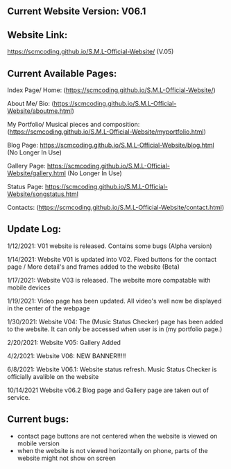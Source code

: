 Current Website Version: V06.1
-----------------------------------------------------------------------------------------------------------------------------------------------------------------------------


Website Link:
------------------------------------------------------------------------------------------------------------------------------------------------------------------------------
https://scmcoding.github.io/S.M.L-Official-Website/ (V.05)




Current Available Pages:
------------------------------------------------------------------------------------------------------------------------------------------------------------------------------
Index Page/ Home: (https://scmcoding.github.io/S.M.L-Official-Website/)

About Me/ Bio: (https://scmcoding.github.io/S.M.L-Official-Website/aboutme.html)

My Portfolio/ Musical pieces and composition: (https://scmcoding.github.io/S.M.L-Official-Website/myportfolio.html)

Blog Page: https://scmcoding.github.io/S.M.L-Official-Website/blog.html (No Longer In Use)

Gallery Page: https://scmcoding.github.io/S.M.L-Official-Website/gallery.html (No Longer In Use)

Status Page: https://scmcoding.github.io/S.M.L-Official-Website/songstatus.html

Contacts: (https://scmcoding.github.io/S.M.L-Official-Website/contact.html)





Update Log:
------------------------------------------------------------------------------------------------------------------------------------------------------------------------------

1/12/2021: V01 website is released. Contains some bugs (Alpha version)

1/14/2021: Website V01 is updated into V02. Fixed buttons for the contact page / More detail's and frames added to the website (Beta)

1/17/2021: Website V03 is released. The website more compatable with mobile devices

1/19/2021: Video page has been updated. All video's well now be displayed in the center of the webpage

1/30/2021: Website V04: The (Music Status Checker) page has been added to the website. It can only be accessed when user is in (my portfolio page.) 

2/20/2021: Website V05: Gallery Added

4/2/2021: Website V06: NEW BANNER!!!!!

6/8/2021: Website V06.1: Website status refresh. Music Status Checker is officially avalible on the website

10/14/2021 Website v06.2 Blog page and Gallery page are taken out of service.



Current bugs:
------------------------------------------------------------------------------------------------------------------------------------------------------------------------------

* contact page buttons are not centered when the website is viewed on mobile version
* when the website is not viewed horizontally on phone, parts of the website might not show on screen



